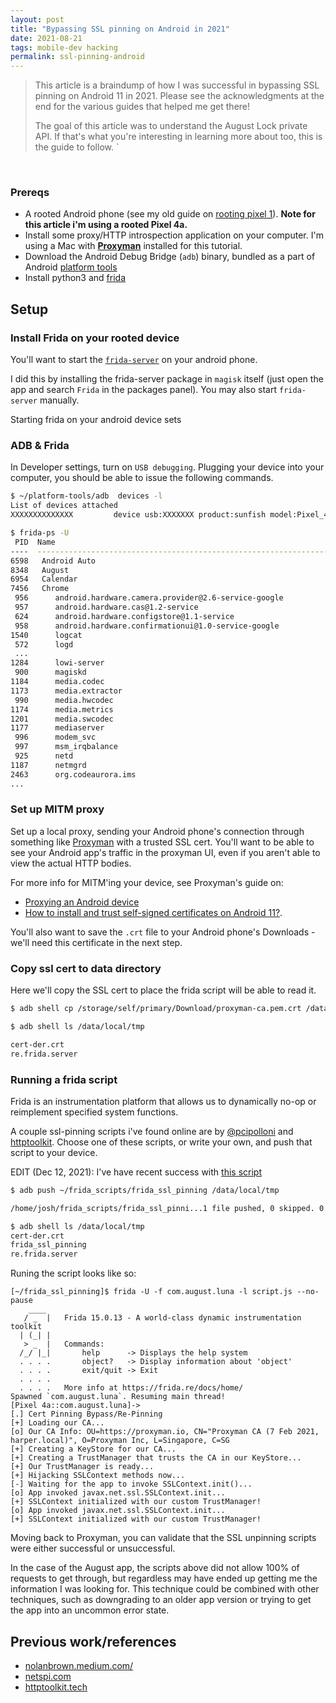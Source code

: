 ```yaml
---
layout: post
title: "Bypassing SSL pinning on Android in 2021"
date: 2021-08-21
tags: mobile-dev hacking
permalink: ssl-pinning-android
---
```

<!-- ![1.png]({{site.url}}/assets/resources-ssl-pinning-android/1.png) -->

> This article is a braindump of how I was successful in bypassing SSL pinning on Android 11 in 2021.  Please see the acknowledgments at the end for the various guides that helped me get there!  
>
> The goal of this article was to understand the August Lock private API. If that's what you're interesting in learning more about too, this is the guide to follow.
`
<br>

### Prereqs
- A rooted Android phone (see my old guide on [rooting pixel 1](https://joshspicer.com/root-pixel-1)).  **Note for this article i'm using a rooted Pixel 4a.**
- Install some proxy/HTTP introspection application on your computer. I'm using a Mac with **[Proxyman](http://proxyman.io)** installed for this tutorial.
- Download the Android Debug Bridge (`adb`) binary, bundled as a part of Android [platform tools](https://developer.android.com/studio/command-line/adb)
- Install python3 and [frida](https://frida.re)

## Setup
### Install Frida on your rooted device

You'll want to start the [`frida-server`](https://frida.re/docs/android/) on your android phone.  

I did this by installing the frida-server package in `magisk` itself (just open the app and search `Frida` in the packages panel).  You may also start `frida-server` manually. 

Starting frida on your android device sets 

### ADB & Frida

In Developer settings, turn on `USB debugging`.  Plugging your device into your computer, you should be able to issue the following commands.


```bash
$ ~/platform-tools/adb  devices -l
List of devices attached
XXXXXXXXXXXXXX         device usb:XXXXXXX product:sunfish model:Pixel_4a device:sunfish transport_id:1

$ frida-ps -U
 PID  Name
----  -----------------------------------------------------------------------------------------------------
6598   Android Auto
8348   August
6954   Calendar
7456   Chrome
 956      android.hardware.camera.provider@2.6-service-google
 957      android.hardware.cas@1.2-service
 624      android.hardware.configstore@1.1-service
 958      android.hardware.confirmationui@1.0-service-google
1540      logcat
 572      logd
 ...
1284      lowi-server
 900      magiskd
1184      media.codec
1173      media.extractor
 990      media.hwcodec
1174      media.metrics
1201      media.swcodec
1177      mediaserver
 996      modem_svc
 997      msm_irqbalance
 925      netd
1187      netmgrd
2463      org.codeaurora.ims
...
 ```

### Set up MITM proxy

Set up a local proxy, sending your Android phone's connection through something like [Proxyman](http://proxyman.io) with a trusted SSL cert.  You'll want to be able to see your Android app's traffic in the proxyman UI, even if you aren't able to view the actual HTTP bodies.

For more info for MITM'ing your device, see Proxyman's guide on:

- [Proxying an Android device](https://docs.proxyman.io/debug-devices/android-device)
- [How to install and trust self-signed certificates on Android 11?](https://proxyman.io/posts/2020-09-29-Install-And-Trust-Self-Signed-Certificate-On-Android-11).

You'll also want to save the `.crt` file to your Android phone's Downloads - we'll need this certificate in the next step.

### Copy ssl cert to data directory

Here we'll copy the SSL cert to place the frida script will be able to read it.

```bash
$ adb shell cp /storage/self/primary/Download/proxyman-ca.pem.crt /data/local/tmp/cert-der.crt

$ adb shell ls /data/local/tmp

cert-der.crt
re.frida.server
```

### Running a frida script

Frida is an instrumentation platform that allows us to dynamically no-op or reimplement specified system functions.

A couple ssl-pinning scripts i've found online are by [@pcipolloni](https://codeshare.frida.re/@pcipolloni/universal-android-ssl-pinning-bypass-with-frida/) and [httptoolkit](https://github.com/httptoolkit/frida-android-unpinning).  Choose one of these scripts, or write your own, and push that script to your device.

EDIT (Dec 12, 2021): I've have recent success with [this script](https://codeshare.frida.re/@akabe1/frida-multiple-unpinning/)

 ```bash
$ adb push ~/frida_scripts/frida_ssl_pinning /data/local/tmp

/home/josh/frida_scripts/frida_ssl_pinni...1 file pushed, 0 skipped. 0.3 MB/s (2972 bytes in 0.011s)

$ adb shell ls /data/local/tmp
cert-der.crt
frida_ssl_pinning
re.frida.server
 ```

 Runing the script looks like so:

 ```
[~/frida_ssl_pinning]$ frida -U -f com.august.luna -l script.js --no-pause
     ____
    / _  |   Frida 15.0.13 - A world-class dynamic instrumentation toolkit
   | (_| |
    > _  |   Commands:
   /_/ |_|       help      -> Displays the help system
   . . . .       object?   -> Display information about 'object'
   . . . .       exit/quit -> Exit
   . . . .
   . . . .   More info at https://frida.re/docs/home/
Spawned `com.august.luna`. Resuming main thread!
[Pixel 4a::com.august.luna]->
[.] Cert Pinning Bypass/Re-Pinning
[+] Loading our CA...
[o] Our CA Info: OU=https://proxyman.io, CN="Proxyman CA (7 Feb 2021, harper.local)", O=Proxyman Inc, L=Singapore, C=SG
[+] Creating a KeyStore for our CA...
[+] Creating a TrustManager that trusts the CA in our KeyStore...
[+] Our TrustManager is ready...
[+] Hijacking SSLContext methods now...
[-] Waiting for the app to invoke SSLContext.init()...
[o] App invoked javax.net.ssl.SSLContext.init...
[+] SSLContext initialized with our custom TrustManager!
[o] App invoked javax.net.ssl.SSLContext.init...
[+] SSLContext initialized with our custom TrustManager!
```

Moving back to Proxyman, you can validate that the SSL unpinning scripts were either successful or unsuccessful.  

In the case of the August app, the scripts above did not allow 100% of requests to get through, but regardless may have ended up getting me the information I was looking for.  This technique could be combined with other techniques, such as downgrading to an older app version or trying to get the app into an uncommon error state.

## Previous work/references
- [nolanbrown.medium.com/](https://nolanbrown.medium.com/the-process-of-reverse-engineering-the-august-lock-api-9dbd12ab65cb)
- [netspi.com](https://www.netspi.com/blog/technical/four-ways-bypass-android-ssl-verification-certificate-pinning/)
- [httptoolkit.tech](https://httptoolkit.tech/blog/frida-certificate-pinning/)
